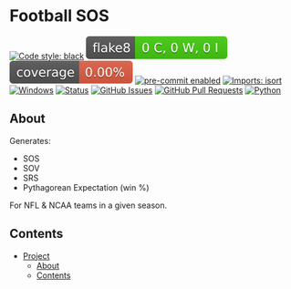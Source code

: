 # Football SOS

[![Code style: black](https://img.shields.io/badge/code%20style-black-000000.svg)](https://github.com/psf/black)
[![Flake8 Status](./reports/flake8/badge.svg)](./reports/flake8/index.html)
[![Coverage Status](./reports/coverage/badge.svg)](./reports/coverage/badge.svg)
[![pre-commit enabled](https://img.shields.io/badge/pre--commit-enabled-brightgreen?logo=pre-commit&logoColor=white)](https://pre-commit.com/)
[![Imports: isort](https://img.shields.io/badge/%20imports-isort-%231674b1?style=flat&labelColor=ef8336)](https://pycqa.github.io/isort/)
[![Windows](https://svgshare.com/i/ZhY.svg)](https://svgshare.com/i/ZhY.svg)
[![Status](https://img.shields.io/badge/status-active-success.svg)]()
[![GitHub Issues](https://img.shields.io/github/issues/kylekap/Football_SRS.svg)](https://github.com/kylekap/Football_SRS/issues)
[![GitHub Pull Requests](https://img.shields.io/github/issues-pr/kylekap/Football_SRS.svg)](https://github.com/kylekap/Football_SRS/pulls)
[![Python](https://img.shields.io/pypi/pyversions/cookiecutter-hypermodern-python-instance)](https://www.python.org/downloads/release/python-3100/)

## About
Generates:
- SOS
- SOV
- SRS
- Pythagorean Expectation (win %)

For NFL & NCAA teams in a given season.




## Contents
- [Project](#football-sos)
  - [About](#about)
  - [Contents](#contents)